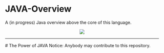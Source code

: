 # JAVA-Overview
A (in progress) Java overview above the core of this language.
<p align="center"><img src="image.png"  /></p>
<hr />
# The Power of JAVA
Notice: Anybody may contribute to this repository.
